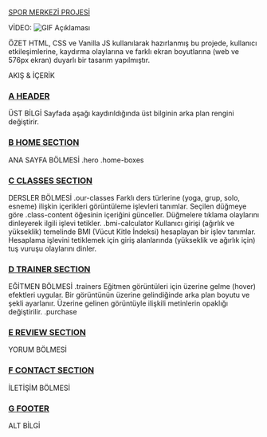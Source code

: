 [SPOR MERKEZİ PROJESİ](https://sport-center-proje.netlify.app)

VİDEO:
![GIF Açıklaması](proje-on-izleme.gif)

ÖZET
HTML, CSS ve Vanilla JS kullanılarak hazırlanmış bu projede, kullanıcı etkileşimlerine, kaydırma olaylarına ve farklı ekran boyutlarına (web ve 576px ekran) duyarlı bir tasarım yapılmıştır.

AKIŞ & İÇERİK
### [A HEADER](https://sport-center-proje.netlify.app/#section-header)
ÜST BİLGİ
Sayfada aşağı kaydırıldığında üst bilginin arka plan rengini değiştirir.

### [B HOME SECTION](https://sport-center-proje.netlify.app/#section-home)
 ANA SAYFA BÖLMESİ
.hero
.home-boxes

### [C CLASSES SECTION](https://sport-center-proje.netlify.app/#section-classes)
DERSLER BÖLMESİ
.our-classes
Farklı ders türlerine (yoga, grup, solo, esneme) ilişkin içerikleri görüntüleme işlevleri tanımlar.
Seçilen düğmeye göre .class-content öğesinin içeriğini günceller.
Düğmelere tıklama olaylarını dinleyerek ilgili işlevi tetikler.
.bmi-calculator
Kullanıcı girişi (ağırlık ve yükseklik) temelinde BMI (Vücut Kitle İndeksi) hesaplayan bir işlev tanımlar.
Hesaplama işlevini tetiklemek için giriş alanlarında (yükseklik ve ağırlık için) tuş vuruşu olaylarını dinler.
 
### [D TRAINER SECTION](https://sport-center-proje.netlify.app/#section-trainer)
EĞİTMEN BÖLMESİ
.trainers
Eğitmen görüntüleri için üzerine gelme (hover) efektleri uygular.
Bir görüntünün üzerine gelindiğinde arka plan boyutu ve şekli ayarlanır.
Üzerine gelinen görüntüyle ilişkili metinlerin opaklığı değiştirilir.
.purchase

### [E REVIEW SECTION](https://sport-center-proje.netlify.app/#section-review)
YORUM BÖLMESİ

### [F CONTACT SECTION](https://sport-center-proje.netlify.app/#section-contact)
İLETİŞİM BÖLMESİ

### [G FOOTER](https://sport-center-proje.netlify.app/#footer)
ALT BİLGİ